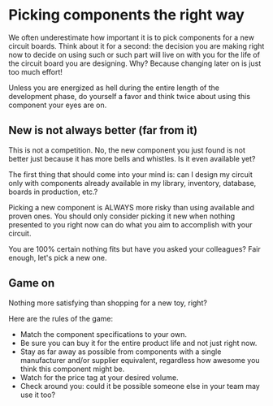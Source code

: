 # Picking components the right way

We often underestimate how important it is to pick components for a new circuit boards.
Think about it for a second: the decision you are making right now to decide on using such or such part will live on with you for the life of the circuit board you are designing. Why? Because changing later on is just too much effort!

Unless you are energized as hell during the entire length of the development phase, do yourself a favor and think twice about using this component your eyes are on.

## New is not always better (far from it)

This is not a competition. No, the new component you just found is not better just because it has more bells and whistles. Is it even available yet?

The first thing that should come into your mind is: can I design my circuit only with components already available in my library, inventory, database, boards in production, etc.?

Picking a new component is ALWAYS more risky than using available and proven ones. You should only consider picking it new when nothing presented to you right now can do what you aim to accomplish with your circuit.

You are 100% certain nothing fits but have you asked your colleagues?
Fair enough, let's pick a new one.

## Game on

Nothing more satisfying than shopping for a new toy, right?

Here are the rules of the game:

- Match the component specifications to your own.
- Be sure you can buy it for the entire product life and not just right now.
- Stay as far away as possible from components with a single manufacturer and/or supplier equivalent, regardless how awesome you think this component might be.
- Watch for the price tag at your desired volume.
- Check around you: could it be possible someone else in your team may use it too?
